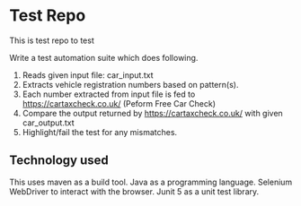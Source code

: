 # Test Repo
This is  test repo to test

Write a test automation suite which does following.
1. Reads given input file: car_input.txt
2. Extracts vehicle registration numbers based on pattern(s).
3. Each number extracted from input file is fed to https://cartaxcheck.co.uk/
   (Peform Free Car Check)
4. Compare the output returned by https://cartaxcheck.co.uk/ with given
   car_output.txt
5. Highlight/fail the test for any mismatches.

## Technology used
This uses maven as a build tool.
Java as a programming language.
Selenium WebDriver to interact with the browser.
Junit 5 as a unit test library.

